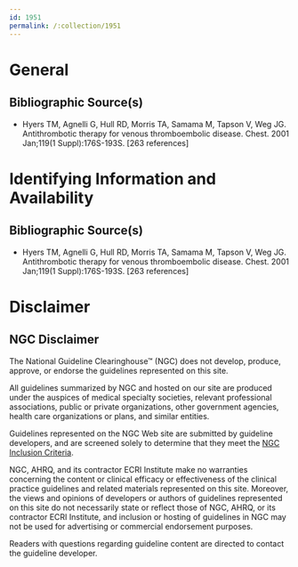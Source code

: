 ```yaml
---
id: 1951
permalink: /:collection/1951
---
```


# General

## Bibliographic Source(s)

- Hyers TM, Agnelli G, Hull RD, Morris TA, Samama M, Tapson V, Weg JG. Antithrombotic therapy for venous thromboembolic disease. Chest. 2001 Jan;119(1 Suppl):176S-193S. [263 references]

# Identifying Information and Availability

## Bibliographic Source(s)

- Hyers TM, Agnelli G, Hull RD, Morris TA, Samama M, Tapson V, Weg JG. Antithrombotic therapy for venous thromboembolic disease. Chest. 2001 Jan;119(1 Suppl):176S-193S. [263 references]

# Disclaimer

## NGC Disclaimer

The National Guideline Clearinghouse™ (NGC) does not develop, produce, approve, or endorse the guidelines represented on this site.

All guidelines summarized by NGC and hosted on our site are produced under the auspices of medical specialty societies, relevant professional associations, public or private organizations, other government agencies, health care organizations or plans, and similar entities.

Guidelines represented on the NGC Web site are submitted by guideline developers, and are screened solely to determine that they meet the [NGC Inclusion Criteria](/help-and-about/summaries/inclusion-criteria).

NGC, AHRQ, and its contractor ECRI Institute make no warranties concerning the content or clinical efficacy or effectiveness of the clinical practice guidelines and related materials represented on this site. Moreover, the views and opinions of developers or authors of guidelines represented on this site do not necessarily state or reflect those of NGC, AHRQ, or its contractor ECRI Institute, and inclusion or hosting of guidelines in NGC may not be used for advertising or commercial endorsement purposes.

Readers with questions regarding guideline content are directed to contact the guideline developer.

